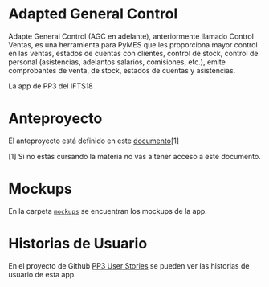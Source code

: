 # Adapted General Control

Adapte General Control (AGC en adelante), anteriormente llamado Control Ventas, es una herramienta para PyMES que les proporciona mayor control en las ventas, estados de cuentas con clientes, control de stock, control de personal (asistencias, adelantos salarios, comisiones, etc.), emite comprobantes de venta, de stock, estados de cuentas y asistencias.

La app de PP3 del IFTS18

# Anteproyecto

El anteproyecto está definido en este [documento](https://docs.google.com/document/d/1ewNhouiW9S6hskT7KyjH7b0AV6gHdzrnj1Gb6qEgzzg/)[1]

[1] Si no estás cursando la materia no vas a tener acceso a este documento.

# Mockups

En la carpeta [`mockups`](/mockups/) se encuentran los mockups de la app.

# Historias de Usuario

En el proyecto de Github [PP3 User Stories](https://github.com/users/AtueBrian/projects/1)
se pueden ver las historias de usuario de esta app.


